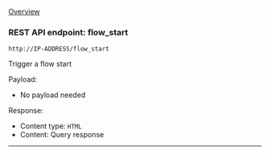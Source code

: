 [Overview](_OVERVIEW.md) 

### REST API endpoint: flow_start

`http://IP-ADDRESS/flow_start`


Trigger a flow start

Payload:
- No payload needed

Response:
- Content type: `HTML`
- Content: Query response

---
